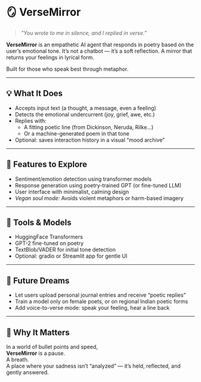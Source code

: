 # 🪞 VerseMirror

> *"You wrote to me in silence, and I replied in verse."*

**VerseMirror** is an empathetic AI agent that responds in poetry based on the user’s emotional tone. It’s not a chatbot — it’s a soft reflection. A mirror that returns your feelings in lyrical form.

Built for those who speak best through metaphor.

---

## 💡 What It Does

- Accepts input text (a thought, a message, even a feeling)  
- Detects the emotional undercurrent (joy, grief, awe, etc.)  
- Replies with:
  - A fitting poetic line (from Dickinson, Neruda, Rilke…)  
  - Or a machine-generated poem in that tone  
- Optional: saves interaction history in a visual “mood archive”

---

## 🌸 Features to Explore

- Sentiment/emotion detection using transformer models  
- Response generation using poetry-trained GPT (or fine-tuned LLM)  
- User interface with minimalist, calming design  
- *Vegan soul mode:* Avoids violent metaphors or harm-based imagery

---

## 🧠 Tools & Models

- HuggingFace Transformers  
- GPT-2 fine-tuned on poetry  
- TextBlob/VADER for initial tone detection  
- Optional: gradio or Streamlit app for gentle UI

---

## 🌙 Future Dreams

- Let users upload personal journal entries and receive “poetic replies”  
- Train a model only on female poets, or on regional Indian poetic forms  
- Add voice-to-verse mode: speak your feeling, hear a line back

---

## 💭 Why It Matters

In a world of bullet points and speed,  
**VerseMirror** is a pause.  
A breath.  
A place where your sadness isn’t “analyzed” — it’s held, reflected, and gently answered.
